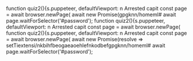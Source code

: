 function quiz2(){s.puppeteer, defaultViewport: n
                            Arrested capit
                        const page = await browser.newPage(
                    await new Promise(gpgknn/homeml#
                    await page.waitForSelector('#password');
function quiz2(){s.puppeteer, defaultViewport: n
                            Arrested capit
                        const page = await browser.newPage(
function quiz2(){s.puppeteer, defaultViewport: n
                            Arrested capit
                        const page = await browser.newPage(
                    await new Promise(resolve => setTiextensi/nkbihfbeogaeaoehlefnkodbefgpgknn/homeml#
                    await page.waitForSelector('#password');
